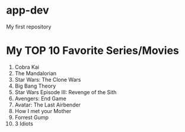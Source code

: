 # app-dev
My first repository
# **My TOP 10 Favorite Series/Movies**

1. Cobra Kai
2. The Mandalorian
3. Star Wars: The Clone Wars
4. Big Bang Theory
5. Star Wars Episode III: Revenge of the Sith
6. Avengers: End Game
7. Avatar: The Last Airbender
8. How I met your Mother 
9. Forrest Gump
10. 3 Idiots


